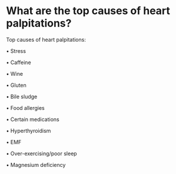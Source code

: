 # What are the top causes of heart palpitations?

Top causes of heart palpitations:

• Stress

• Caffeine

• Wine

• Gluten

• Bile sludge

• Food allergies

• Certain medications

• Hyperthyroidism

• EMF

• Over-exercising/poor sleep

• Magnesium deficiency